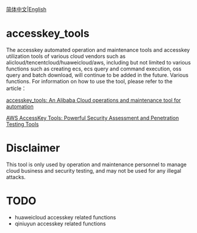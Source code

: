 [简体中文](README.zh-CN.md)|[English](README.md)

# accesskey_tools
The accesskey automated operation and maintenance tools and accesskey utilization tools of various cloud vendors such as alicloud/tencentcloud/huaweicloud/aws, including but not limited to various functions such as creating ecs, ecs query and command execution, oss query and batch download, will continue to be added in the future. Various functions.
For information on how to use the tool, please refer to the article：

[accesskey_tools: An Alibaba Cloud operations and maintenance tool for automation](https://kohlersbtuh15s-organization.gitbook.io/alibabacloud_accesskey_tools/)

[AWS AccessKey Tools: Powerful Security Assessment and Penetration Testing Tools](https://kohlersbtuh15s-organization.gitbook.io/aws_accesskey_tools/)
# Disclaimer
This tool is only used by operation and maintenance personnel to manage cloud business and security testing, and may not be used for any illegal attacks.

# TODO

* huaweicloud accesskey related functions
* qiniuyun accesskey related functions
